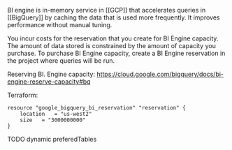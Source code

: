 BI engine is in-memory service in [[GCP]] that accelerates queries in [[BigQuery]] by caching the data that is used more frequently. It improves performance without manual tuning. 

You incur costs for the reservation that you create for BI Engine capacity. The amount of data stored is constrained by the amount of capacity you purchase. To purchase BI Engine capacity, create a BI Engine reservation in the project where queries will be run.

Reserving BI. Engine capacity:
https://cloud.google.com/bigquery/docs/bi-engine-reserve-capacity#bq

Terraform:
```
resource "google_bigquery_bi_reservation" "reservation" {
    location   = "us-west2"
    size   = "3000000000"
}
```
TODO dynamic preferedTables